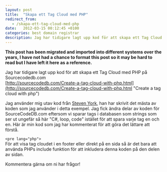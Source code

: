 ```yaml
---
layout: post
title:  "Skapa ett Tag Cloud med PHP"
redirect_from:
   - /skapa-ett-tag-cloud-med-php
date:   2012-03-15 00:12:45 +0100
categories: best domain registrar
description: Jag har tidigare lagt upp kod för att skapa ett Tag Cloud med PHP på Sourcecodedb.com http://s...
---
```


**This post has been migrated and imported into different systems over the years, I have not had a chance to format this post so it may be hard to read but I have left it here as a reference.**

Jag har tidigare lagt upp kod för att skapa ett Tag Cloud med PHP på Sourcecodedb.com  
[http://sourcecodedb.com/Create-a-tag-cloud-with-php.html](http://sourcecodedb.com/Create-a-tag-cloud-with-php.html "Create a tag cloud with php")  
  
 Jag använder mig utav kod från [Steven York](http://stevenyork.com/tutorial/creating_accessible_tag_cloud_in_php_css_mysql), han har skrivit det mästa av koden som jag använder i detta exempel. Jag fick ändra delar av koden för SourceCodeDB.com eftersom vi sparar tags i databasen som strings som ser ut ungefär så här "C#, loop, code" istället för att spara varje tag en och en. Här är min kod som jag har kommenterat för att göra det lättare att förstå.

`<pre lang="php">`  
 För att visa tag cloudet i en footer eller direkt på en sida så är det bara att använda PHPs include funktion för att inkludera denna koden på den delen av sidan.  
  
 Kommentera gärna om ni har frågor!